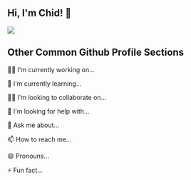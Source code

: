 ## Hi, I'm Chid! 👋

![]([https://github.com/chidchanokph/cover.gif](https://github.com/chidchanokph/chidchanokph/blob/main/cover.gif))

## Other Common Github Profile Sections
👩‍💻 I'm currently working on...

🧠 I'm currently learning...

👯‍♀️ I'm looking to collaborate on...

🤔 I'm looking for help with...

💬 Ask me about...

📫 How to reach me...

😄 Pronouns...

⚡️ Fun fact...

